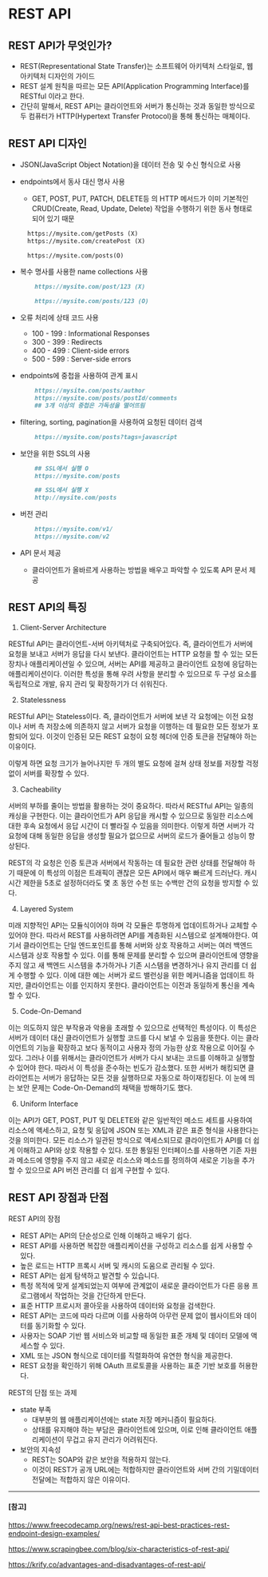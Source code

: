 # REST API
## REST API가 무엇인가?
- REST(Representational State Transfer)는 소프트웨어 아키텍처 스타일로, 웹 아키텍처 디자인의 가이드
- REST 설계 원칙을 따르는 모든 API(Application Programming Interface)를 RESTful 이라고 한다.
- 간단히 말해서, REST API는 클라이언트와 서버가 통신하는 것과 동일한 방식으로 두 컴퓨터가 HTTP(Hypertext Transfer Protocol)을 통해 통신하는 매체이다.

## REST API 디자인
- JSON(JavaScript Object Notation)을 데이터 전송 및 수신 형식으로 사용
- endpoints에서 동사 대신 명사 사용
	- GET, POST, PUT, PATCH, DELETE등 의 HTTP 메서드가 이미 기본적인 CRUD(Create, Read, Update, Delete) 작업을 수행하기 위한 동사 형태로 되어 있기 때문

    ```Markdown
      https://mysite.com/getPosts (X)
      https://mysite.com/createPost (X)

      https://mysite.com/posts(O)
    ```
- 복수 명사를 사용한 name collections 사용
	```Markdown
        https://mysite.com/post/123 (X)

        https://mysite.com/posts/123 (O)    
    ```
- 오류 처리에 상태 코드 사용
    - 100 - 199 : Informational Responses
    - 300 - 399 : Redirects
    - 400 - 499 : Client-side errors
    - 500 - 599 : Server-side errors

- endpoints에 중첩을 사용하여 관계 표시
    ```Markdown
        https://mysite.com/posts/author
        https://mysite.com/posts/postId/comments
        ## 3개 이상의 중첩은 가독성을 떨어뜨림
    ```

- filtering, sorting, pagination을 사용하여 요청된 데이터 검색
    ```Markdown
        https://mysite.com/posts?tags=javascript
    ```

- 보안을 위한 SSL의 사용
    ```Markdown
        ## SSL에서 실행 O
        https://mysite.com/posts

        ## SSL에서 실행 X 
        http://mysite.com/posts
    ```
- 버전 관리
    ```Markdown
        https://mysite.com/v1/
        https://mysite.com/v2
    ```
- API 문서 제공
    - 클라이언트가 올바르게 사용하는 방법을 배우고 파악할 수 있도록 API 문서 제공

## REST API의 특징
1. Client-Server Architecture

RESTful API는 클라이언트-서버 아키텍처로 구축되어있다. 즉, 클라이언트가 서버에 요청을 보내고 서버가 응답을 다시 보낸다. 클라이언트는 HTTP 요청을 할 수 있는 모든 장치나 애플리케이션일 수 있으며, 서버는 API를 제공하고 클라이언트 요청에 응답하는 애플리케이션이다. 이러한 특성을 통해 우려 사항을 분리할 수 있으므로 두 구성 요소를 독립적으로 개발, 유지 관리 및 확장하기가 더 쉬워진다.

2. Statelessness

RESTful API는 Stateless이다. 즉, 클라이언트가 서버에 보낸 각 요청에는 이전 요청이나 서버 측 저장소에 의존하지 않고 서버가 요청을 이행하는 데 필요한 모든 정보가 포함되어 있다. 이것이 인증된 모든 REST 요청이 요청 헤더에 인증 토큰을 전달해야 하는 이유이다.

이렇게 하면 요청 크기가 늘어나지만 두 개의 별도 요청에 걸쳐 상태 정보를 저장할 걱정 없이 서버를 확장할 수 있다.

3. Cacheability

서버의 부하를 줄이는 방법을 활용하는 것이 중요하다. 따라서 RESTful API는 일종의 캐싱을 구현한다. 이는 클라이언트가 API 응답을 캐시할 수 있으므로 동일한 리소스에 대한 후속 요청에서 응답 시간이 더 빨라질 수 있음을 의미한다. 이렇게 하면 서버가 각 요청에 대해 동일한 응답을 생성할 필요가 없으므로 서버의 로드가 줄어들고 성능이 향상된다.

REST의 각 요청은 인증 토큰과 서버에서 작동하는 데 필요한 관련 상태를 전달해야 하기 때문에 이 특성의 이점은 트래픽이 괜찮은 모든 API에서 매우 빠르게 드러난다. 캐시 시간 제한을 5초로 설정하더라도 몇 초 동안 수천 또는 수백만 건의 요청을 방지할 수 있다.

4. Layered System

미래 지향적인 API는 모듈식이어야 하며 각 모듈은 투명하게 업데이트하거나 교체할 수 있어야 한다. 따라서 REST를 사용하려면 API를 계층화된 시스템으로 설계해야한다. 여기서 클라이언트는 단일 엔드포인트를 통해 서버와 상호 작용하고 서버는 여러 백엔드 시스템과 상호 작용할 수 있다. 이를 통해 문제를 분리할 수 있으며 클라이언트에 영향을 주지 않고 새 백엔드 시스템을 추가하거나 기존 시스템을 변경하거나 유지 관리를 더 쉽게 수행할 수 있다. 이에 대한 예는 서버가 로드 밸런싱을 위한 메커니즘을 업데이트 하지만, 클라이언트는 이를 인지하지 못한다. 클라이언트는 이전과 동일하게 통신을 계속할 수 있다.

5. Code-On-Demand

이는 의도하지 않은 부작용과 악용을 초래할 수 있으므로 선택적인 특성이다. 이 특성은 서버가 데이터 대신 클라이언트가 실행할 코드를 다시 보낼 수 있음을 뜻한다. 이는 클라이언트의 기능을 확장하고 보다 동적이고 사용자 정의 가능한 상호 작용으로 이어질 수 있다. 그러나 이를 위해서는 클라이언트가 서버가 다시 보내는 코드를 이해하고 실행할 수 있어야 한다. 따라서 이 특성을 준수하는 빈도가 감소했다. 또한 서버가 해킹되면 클라이언트는 서버가 응답하는 모든 것을 실행하므로 자동으로 하이재킹된다. 이 눈에 띄는 보안 문제는 Code-On-Demand의 채택을 방해하기도 했다.

6. Uniform Interface

이는 API가 GET, POST, PUT 및 DELETE와 같은 일반적인 메소드 세트를 사용하여 리소스에 액세스하고, 요청 및 응답에 JSON 또는 XML과 같은 표준 형식을 사용한다는 것을 의미한다. 모든 리소스가 일관된 방식으로 액세스되므로 클라이언트가 API를 더 쉽게 이해하고 API와 상호 작용할 수 있다. 또한 통일된 인터페이스를 사용하면 기존 자원과 메소드에 영향을 주지 않고 새로운 리소스와 메소드를 정의하여 새로운 기능을 추가할 수 있으므로 API 버전 관리를 더 쉽게 구현할 수 있다.

## REST API 장점과 단점
REST API의 장점
- REST API는 API의 단순성으로 인해 이해하고 배우기 쉽다.
- REST API를 사용하면 복잡한 애플리케이션을 구성하고 리소스를 쉽게 사용할 수 있다.
- 높은 로드는 HTTP 프록시 서버 및 캐시의 도움으로 관리될 수 있다.
- REST API는 쉽게 탐색하고 발견할 수 있습니다.
- 특정 목적에 맞게 설계되었는지 여부에 관계없이 새로운 클라이언트가 다른 응용 프로그램에서 작업하는 것을 간단하게 만든다.
- 표준 HTTP 프로시저 콜아웃을 사용하여 데이터와 요청을 검색한다.
- REST API는 코드에 따라 다르며 이를 사용하여 아무런 문제 없이 웹사이트와 데이터를 동기화할 수 있다.
- 사용자는 SOAP 기반 웹 서비스와 비교할 때 동일한 표준 개체 및 데이터 모델에 액세스할 수 있다.
- XML 또는 JSON 형식으로 데이터를 직렬화하여 유연한 형식을 제공한다.
- REST 요청을 확인하기 위해 OAuth 프로토콜을 사용하는 표준 기반 보호를 허용한다.

REST의 단점 또는 과제
- state 부족
    - 대부분의 웹 애플리케이션에는 state 저장 메커니즘이 필요하다. 
    - 상태를 유지해야 하는 부담은 클라이언트에 있으며, 이로 인해 클라이언트 애플리케이션이 무겁고 유지 관리가 어려워진다.
- 보안의 지속성
    - REST는 SOAP와 같은 보안을 적용하지 않는다. 
    - 이것이 REST가 공개 URL에는 적합하지만 클라이언트와 서버 간의 기밀 ​​데이터 전달에는 적합하지 않은 이유이다. 
---
#### [참고]
https://www.freecodecamp.org/news/rest-api-best-practices-rest-endpoint-design-examples/

https://www.scrapingbee.com/blog/six-characteristics-of-rest-api/

https://krify.co/advantages-and-disadvantages-of-rest-api/